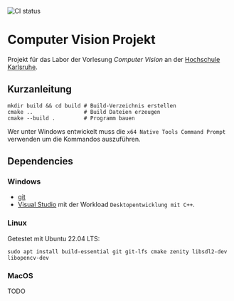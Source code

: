 ![CI status](https://github.com/lclutz/computer-vision/actions/workflows/ci.yml/badge.svg)

# Computer Vision Projekt

Projekt für das Labor der Vorlesung _Computer Vision_ an der
[Hochschule Karlsruhe](https://www.h-ka.de/).

## Kurzanleitung

```shell
mkdir build && cd build # Build-Verzeichnis erstellen
cmake ..                # Build Dateien erzeugen
cmake --build .         # Programm bauen
```

Wer unter Windows entwickelt muss die `x64 Native Tools Command Prompt`
verwenden um die Kommandos auszuführen.

## Dependencies

### Windows

- [git](https://git-scm.com/)
- [Visual Studio](https://visualstudio.microsoft.com) mit der Workload
  `Desktopentwicklung mit C++`.

### Linux

Getestet mit Ubuntu 22.04 LTS:

```
sudo apt install build-essential git git-lfs cmake zenity libsdl2-dev libopencv-dev
```

### MacOS

TODO

